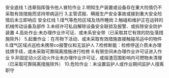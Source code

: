 安全底线
    1.违章指挥强令他人冒险作业
    2.明知生产装置或设备存在重大险情仍不采取有效措施而坚持带病运行
    3.主管谎报、瞒报生产安全事故或接到重大安全险情后未立即响应
安全红线
    1.煤气等危险区域及场所睡岗
    2.触碰和维护正在运转的机械传动设备及部件
    3.未经许可私自解除设备安全联锁及报警、或拆除安全防护装置
    4.高处作业:未办理作业许可证、或未系安全带（已采取其它有效的防坠落措施除外）
    5.起重作业：在吊物下活动、或未采取有效措施直接触碰吊运中的物件
    6.煤气区域点巡检未携带co报警仪和无监护人
    7.检修断能：检修停送介质未办理挂牌手续，或未采取可靠隔离措施进行检修
    8.有限空间未办理作业许可证进入作业
    9.非固定动火区动火作业未办理作业许可证，或熔渣范围影响内可燃物未清理（已采取可靠隔离措施除外）
    10.危险作业：未设置监护人或作业期间监护人擅离职守
